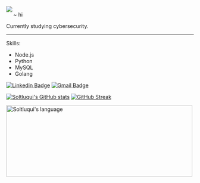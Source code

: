 <img align="left" src="https://images.vexels.com/media/users/3/260938/isolated/lists/fb69cbfbe9d5be3a276c4b5d7f97074e-blue-raven-bird.png">


~ hi

Currently studying cybersecurity.
_________________________________
Skills:
- Node.js
- Python
- MySQL
- Golang

[![Linkedin Badge](https://img.shields.io/badge/-LinkedIn-blue?style=flat-square&logo=Linkedin&logoColor=white&link=https://www.linkedin.com/in/soltluq/)](https://www.linkedin.com/in/soltluq/)
[![Gmail Badge](https://img.shields.io/badge/-Gmail-d14836?style=flat-square&logo=Gmail&logoColor=white&link=mail@ysoltluquiluizfernando@gmail.com)](mailto:mail@ysoltluquiluizfernando@gmail.com)

[![Soltluqui's GitHub stats](https://github-readme-stats.vercel.app/api?username=Soltluqui)](https://github.com/Soltluqui/github-readme-stats)
[![GitHub Streak](https://github-readme-streak-stats.herokuapp.com?user=Soltluqui&theme=transparent&hide_border=true)](https://git.io/streak-stats)

 <div>
  <img align="middle" src="https://github-readme-stats.vercel.app/api/top-langs?username=Soltluqui&langs_count=10&show_icons=true&locale=en&layout=compact&theme=light" alt="Soltluqui's language" height="192px"  width="500px"/>
</div>
